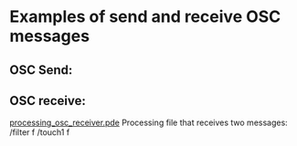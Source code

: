 
# Examples of send and receive OSC messages


## OSC Send:


## OSC receive:

[processing_osc_receiver.pde](processing_osc_receiver.pde) Processing file that receives two messages:
   /filter f
   /touch1 f

